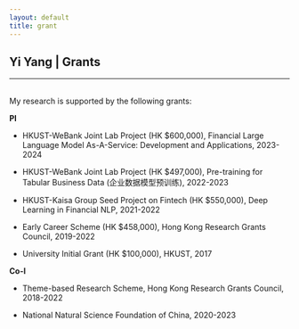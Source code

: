 ```yaml
---
layout: default
title: grant
---
```


## Yi Yang | Grants

* * *

<br>
My research is supported by the following grants:

**PI** 

+ HKUST-WeBank Joint Lab Project (HK $600,000), Financial Large Language Model As-A-Service: Development and Applications, 2023-2024

+ HKUST-WeBank Joint Lab Project (HK $497,000), Pre-training for Tabular Business Data (企业数据模型预训练), 2022-2023

+ HKUST-Kaisa Group Seed Project on Fintech (HK $550,000), Deep Learning in Financial NLP, 2021-2022

+ Early Career Scheme (HK $458,000), Hong Kong Research Grants Council, 2019-2022

+ University Initial Grant (HK $100,000), HKUST, 2017

**Co-I**

+ Theme-based Research Scheme, Hong Kong Research Grants Council, 2018-2022

+ National Natural Science Foundation of China, 2020-2023
